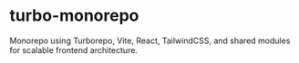 # turbo-monorepo
Monorepo using Turborepo, Vite, React, TailwindCSS, and shared modules for scalable frontend architecture.
